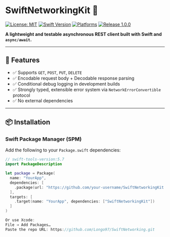 # SwiftNetworkingKit 🚀

[![License: MIT](https://img.shields.io/badge/License-MIT-blue.svg)](LICENSE)
[![Swift Version](https://img.shields.io/badge/Swift-5.7-blue.svg)](https://swift.org)
[![Platforms](https://img.shields.io/badge/Platforms-iOS%2014%2B%20|%20macOS%2011%2B-brightgreen.svg)]()
[![Release 1.0.0](https://img.shields.io/badge/release-1.0.0-blue.svg)]()

**A lightweight and testable asynchronous REST client built with Swift and `async/await`.**

---

## 🔧 Features

- ✅ Supports `GET`, `POST`, `PUT`, `DELETE`
- ✅ Encodable request body + Decodable response parsing
- ✅ Conditional debug logging in development builds
- ✅ Strongly typed, extensible error system via `NetworkErrorConvertible` protocol
- ✅ No external dependencies

---

## 📦 Installation

### Swift Package Manager (SPM)

Add the following to your `Package.swift` dependencies:

```swift
// swift-tools-version:5.7
import PackageDescription

let package = Package(
  name: "YourApp",
  dependencies: [
    .package(url: "https://github.com/your-username/SwiftNetworkingKit.git", from: "1.0.0")
  ],
  targets: [
    .target(name: "YourApp", dependencies: ["SwiftNetworkingKit"])
  ]
)

Or use Xcode:
File → Add Packages…
Paste the repo URL: https://github.com/Longo97/SwiftNetworking.git
